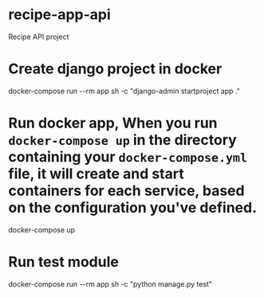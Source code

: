 # recipe-app-api
Recipe API project

# Create django project in docker
docker-compose run --rm app sh -c "django-admin startproject app ."

# Run docker app, When you run `docker-compose up` in the directory containing your `docker-compose.yml` file, it will create and start containers for each service, based on the configuration you've defined.
docker-compose up

# Run test module
docker-compose run --rm app sh -c "python manage.py test"